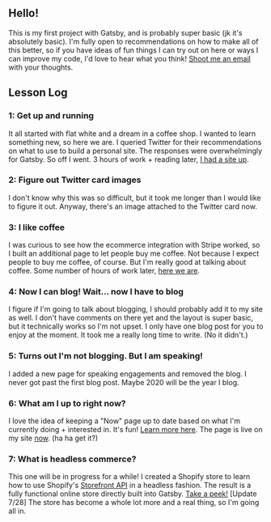 ## Hello!

This is my first project with Gatsby, and is probably super basic (jk it's absolutely basic). I'm fully open to recommendations on how to make all of this better, so if you have ideas of fun things I can try out on here or ways I can improve my code, I'd love to hear what you think! [Shoot me an email](mailto:kelly@thetaproom.com) with your thoughts.

## Lesson Log

### 1: Get up and running

It all started with flat white and a dream in a coffee shop. I wanted to learn something new, so here we are. I queried Twitter for their recommendations on what to use to build a personal site. The responses were overwhelmingly for Gatsby. So off I went. 3 hours of work + reading later, [I had a site up](https://kellyvaughn.co).

### 2: Figure out Twitter card images

I don't know why this was so difficult, but it took me longer than I would like to figure it out. Anyway, there's an image attached to the Twitter card now.

### 3: I like coffee

I was curious to see how the ecommerce integration with Stripe worked, so I built an additional page to let people buy me coffee. Not because I expect people to buy me coffee, of course. But I'm really good at talking about coffee. Some number of hours of work later, [here we are](https://kellyvaughn.co/buy-kelly-coffee).

### 4: Now I can blog! Wait... now I have to blog

I figure if I'm going to talk about blogging, I should probably add it to my site as well. I don't have comments on there yet and the layout is super basic, but it technically works so I'm not upset. I only have one blog post for you to enjoy at the moment. It took me a really long time to write. (No it didn't.)

### 5: Turns out I'm not blogging. But I am speaking!

I added a new page for speaking engagements and removed the blog. I never got past the first blog post. Maybe 2020 will be the year I blog.

### 6: What am I up to right now?

I love the idea of keeping a "Now" page up to date based on what I'm currently doing + interested in. It's fun! [Learn more here](https://nownownow.com/about). The page is live on my site [now](https://kellyvaughn.co/now). (ha ha get it?)

### 7: What is headless commerce?

This one will be in progress for a while! I created a Shopify store to learn how to use Shopify's [Storefront API](https://help.shopify.com/en/api/storefront-api) in a headless fashion. The result is a fully functional online store directly built into Gatsby. [Take a peek!](https://kellyvaughn.co/shop/) [Update 7/28] The store has become a whole lot more and a real thing, so I'm going all in.
